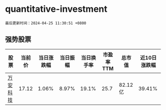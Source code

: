 # quantitative-investment

`最后更新时间：2024-04-25 11:30:51 +0800`

## 强势股票

|股票|当前价|当日涨跌幅|当日振幅|当日换手率|市盈率TTM|总市值|近10日涨跌幅|
|----|----|----|----|----|----|----|----|
|[万安科技](https://xueqiu.com/S/SZ002590)|17.12|1.06%|8.97%|19.1%|25.7|82.12亿|39.41%|
